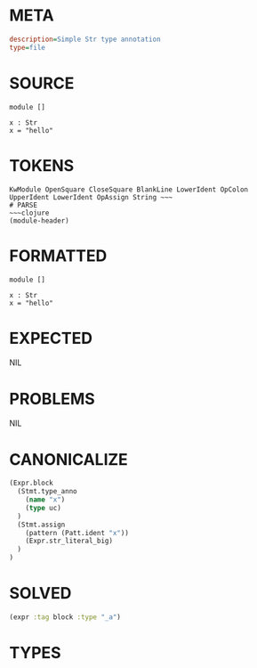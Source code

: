 # META
~~~ini
description=Simple Str type annotation
type=file
~~~
# SOURCE
~~~roc
module []

x : Str
x = "hello"
~~~
# TOKENS
~~~text
KwModule OpenSquare CloseSquare BlankLine LowerIdent OpColon UpperIdent LowerIdent OpAssign String ~~~
# PARSE
~~~clojure
(module-header)
~~~
# FORMATTED
~~~roc
module []

x : Str
x = "hello"
~~~
# EXPECTED
NIL
# PROBLEMS
NIL
# CANONICALIZE
~~~clojure
(Expr.block
  (Stmt.type_anno
    (name "x")
    (type uc)
  )
  (Stmt.assign
    (pattern (Patt.ident "x"))
    (Expr.str_literal_big)
  )
)
~~~
# SOLVED
~~~clojure
(expr :tag block :type "_a")
~~~
# TYPES
~~~roc
~~~
